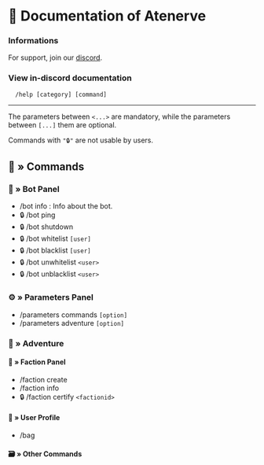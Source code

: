 # 🤖 Documentation of Atenerve

### Informations

For support, join our [discord](https://discord.gg/CrQ7UTN8am).

### View in-discord documentation

```
  /help [category] [command]
```

---

The parameters between `<...>` are mandatory, while the parameters between `[...]` them are optional.

Commands with `"🔒"` are not usable by users.

## 📜 » Commands
### 📜 » Bot Panel
* /bot info : Info about the bot.
* 🔒 /bot ping
* 🔒 /bot shutdown
* 🔒 /bot whitelist `[user]`
* 🔒 /bot blacklist `[user]`
* 🔒 /bot unwhitelist `<user>`
* 🔒 /bot unblacklist `<user>`

### ⚙️ » Parameters Panel
* /parameters commands `[option]`
* /parameters adventure `[option]`

### 🧭 » Adventure
#### 👥 » Faction Panel
* /faction create
* /faction info
* 🔒 /faction certify `<factionid>`
#### 🎒 » User Profile
* /bag
#### 🗃️ » Other Commands
